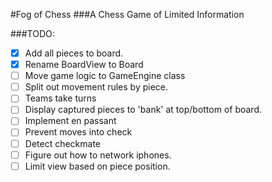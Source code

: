 #Fog of Chess
###A Chess Game of Limited Information

###TODO:
* [X] Add all pieces to board.
* [X] Rename BoardView to Board
* [ ] Move game logic to GameEngine class
* [ ] Split out movement rules by piece.
* [ ] Teams take turns
* [ ] Display captured pieces to 'bank' at top/bottom of board.
* [ ] Implement en passant
* [ ] Prevent moves into check
* [ ] Detect checkmate
* [ ] Figure out how to network iphones.
* [ ] Limit view based on piece position.
